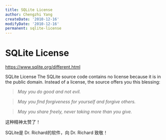 ```yaml
---
title: SQLite License
author: Chengzhi Yang
createDate: '2010-12-16'
modifyDate: '2010-12-16'
permanent: sqlite-license
---
```


# SQLite License

https://www.sqlite.org/different.html

SQLite License The SQLite source code contains no license because it is in the public domain. Instead of a license, the source offers you this blessing:

 > *May you do good and not evil.*

 > *May you ﬁnd forgiveness for yourself and forgive others.*

 > *May you share freely, never taking more than you give.*

这种精神太赞了！

SQLite是 Dr. Richard的软件，向 Dr. Richard 致敬！
